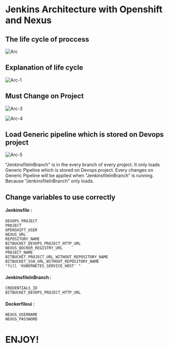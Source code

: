 # Jenkins Architecture with Openshift and Nexus

## The life cycle of proccess 

![Arc](https://github.com/mustafaglr/Jenkins-Architecture-with-Openshift-And-Nexus/blob/master/images/arcforgithub-1.jpg)

## Explanation of life cycle 

![Arc-1](https://github.com/mustafaglr/Jenkins-Architecture-with-Openshift-And-Nexus/blob/master/images/arcforgithub-2.jpg)

## Must Change on Project 

![Arc-3](https://github.com/mustafaglr/Jenkins-Architecture-with-Openshift-And-Nexus/blob/master/images/arcforgithub-3.jpg)

![Arc-4](https://github.com/mustafaglr/Jenkins-Architecture-with-Openshift-And-Nexus/blob/master/images/arcforgithub-4.jpg)

## Load Generic pipeline which is stored on Devops project

![Arc-5](https://github.com/mustafaglr/Jenkins-Architecture-with-Openshift-And-Nexus/blob/master/images/arcforgithub-5.jpg)

"JenkinsfileInBranch" is in the every branch of every project. It only loads Generic Pipeline which is stored on Devops project. Every changes on Generic Pipeline will be applied when "JenkinsfileInBranch" is running. Because "JenkinsfileInBranch" only loads.

## Change variables to use correctly

#### Jenkinsfile :  
    DEVOPS_PROJECT  
    PROJECT  
    OPENSHIFT_USER  
    NEXUS_URL  
    REPOSITORY_NAME  
    BITBUCKET_DEVOPS_PROJECT_HTTP_URL  
    NEXUS_DOCKER_REGISTRY_URL  
    PROJECT_NAME  
    BITBUCKET_PROJECT_URL_WITHOUT_REPOSITORY_NAME  
    BITBUCKET_SSH_URL_WITHOUT_REPOSITORY_NAME  
    "fill 'KUBERNETES_SERVICE_HOST' "  
  
#### JenkinsfileInBranch :  
    CREDENTIALS_ID  
    BITBUCKET_DEVOPS_PROJECT_HTTP_URL  
  
#### Dockerfileui :  
    NEXUS_USERNAME  
    NEXUS_PASSWORD     
  
# ENJOY!

